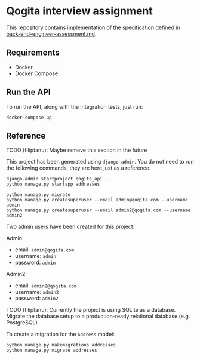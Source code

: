 # Qogita interview assignment

This repository contains implementation of the specification defined in [back-end-engineer-assessment.md](back-end-engineer-assessment.md).

## Requirements

- Docker
- Docker Compose

## Run the API

To run the API, along with the integration tests, just run:

```
docker-compose up
```
## Reference

TODO (filiptanu): Maybe remove this section in the future

This project has been generated using `django-admin`. You do not need to run the following commands, they are here just as a reference:

```
django-admin startproject qogita_api .
python manage.py startapp addresses

python manage.py migrate
python manage.py createsuperuser --email admin@qogita.com --username admin
python manage.py createsuperuser --email admin2@qogita.com --username admin2
```

Two admin users have been created for this project:

Admin:
- email: `admin@qogita.com`
- username: `admin`
- password: `admin`

Admin2:
- email: `admin2@qogita.com`
- username: `admin2`
- password: `admin2`

TODO (filiptanu): Currently the project is using SQLite as a database. Migrate the database setup to a production-ready relational database (e.g. PostgreSQL).

To create a migration for the `Address` model:

```
python manage.py makemigrations addresses
python manage.py migrate addresses
```
